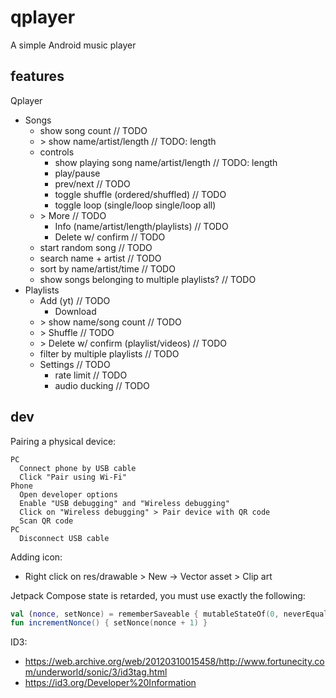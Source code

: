 # qplayer
A simple Android music player

## features
Qplayer
- Songs
  - show song count // TODO
  - \> show name/artist/length // TODO: length
  - controls
    - show playing song name/artist/length // TODO: length
    - play/pause
    - prev/next // TODO
    - toggle shuffle (ordered/shuffled) // TODO
    - toggle loop (single/loop single/loop all)
  - \> More // TODO
    - Info (name/artist/length/playlists) // TODO
    - Delete w/ confirm // TODO
  - start random song // TODO
  - search name + artist // TODO
  - sort by name/artist/time // TODO
  - show songs belonging to multiple playlists? // TODO
- Playlists
  - Add (yt) // TODO
    - Download
  - \> show name/song count // TODO
  - \> Shuffle // TODO
  - \> Delete w/ confirm (playlist/videos) // TODO
  - filter by multiple playlists // TODO
  - Settings // TODO
    - rate limit // TODO
    - audio ducking // TODO

## dev
Pairing a physical device:
```
PC
  Connect phone by USB cable
  Click "Pair using Wi-Fi"
Phone
  Open developer options
  Enable "USB debugging" and "Wireless debugging"
  Click on "Wireless debugging" > Pair device with QR code
  Scan QR code
PC
  Disconnect USB cable
```

Adding icon:
- Right click on res/drawable > New -> Vector asset > Clip art

Jetpack Compose state is retarded, you must use exactly the following:
```kt
val (nonce, setNonce) = rememberSaveable { mutableStateOf(0, neverEqualPolicy()) }
fun incrementNonce() { setNonce(nonce + 1) }
```

ID3:
- https://web.archive.org/web/20120310015458/http://www.fortunecity.com/underworld/sonic/3/id3tag.html
- https://id3.org/Developer%20Information